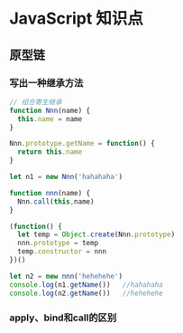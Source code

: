 # JavaScript 知识点

## 原型链

### 写出一种继承方法
```javascript
// 组合寄生继承
function Nnn(name) {
  this.name = name
}

Nnn.prototype.getName = function() {
  return this.name
}

let n1 = new Nnn('hahahaha')

function nnn(name) {
  Nnn.call(this,name)
}

(function() {
  let temp = Object.create(Nnn.prototype)
  nnn.prototype = temp
  temp.constructor = nnn
})()

let n2 = new nnn('hehehehe')
console.log(n1.getName())   //hahahaha
console.log(n2.getName())   //hehehehe

```

### apply、bind和call的区别
